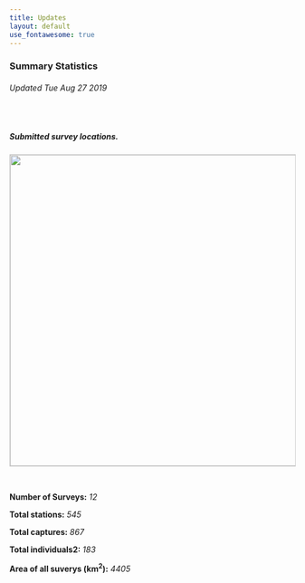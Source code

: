```yaml
---
title: Updates
layout: default
use_fontawesome: true
---
```


<h3>Summary Statistics</h3>
<h6 class="italic"> Updated Tue Aug 27 2019 </h6>
<br>
  <div class="row content-row"> 
    <div class="col-12 col-sm-6 image-wrapper">
        <h5 class="italic">Submitted survey locations.</h5>
        <img src="{{ site.baseurl }}/images/map.png" width="550" style="border:1px solid #cccccc">
    </div>
    <div class="col-12 col-sm-6">
      <p><br></p>
      <p><b>Number of Surveys:</b> <i> 12 </i></p>
      <p><b>Total stations:</b> <i> 545 </i></p>
      <p><b>Total captures:</b> <i> 867 </i></p>
      <p><b>Total individuals2:</b> <i> 183 </i></p>
      <p><b>Area of all suverys (km<sup>2</sup>):</b> <i> 4405 </i></p>
    </div>
    </div>
